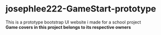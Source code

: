 # josephlee222-GameStart-prototype

This is a prototype bootstrap UI website i made for a school project  
**Game covers in this project belongs to its respective owners**
